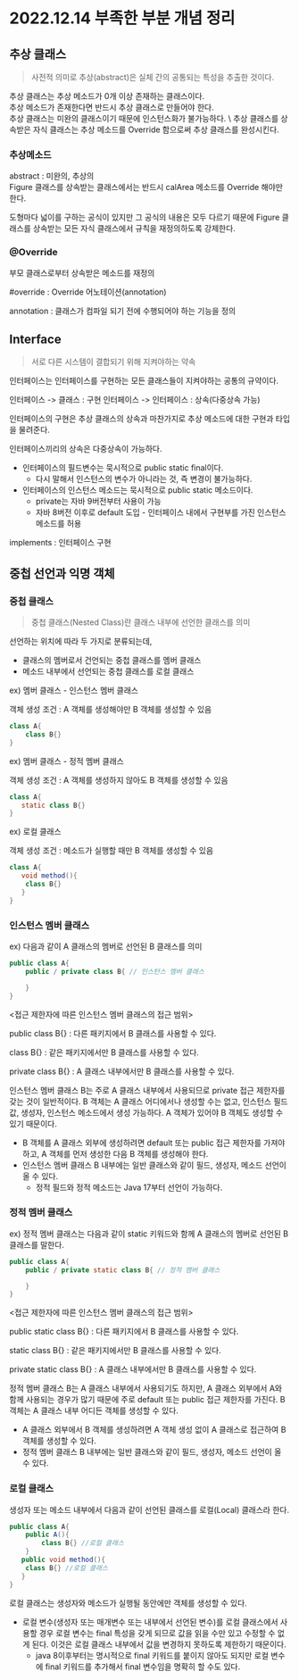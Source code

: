 
# 2022.12.14 부족한 부분 개념 정리

## 추상 클래스
>사전적 의미로 추상(abstract)은 실체 간의 공통되는 특성을 추출한 것이다.

추상 클래스는 추상 메소드가 0개 이상 존재하는 클래스이다. \
추상 메소드가 존재한다면 반드시 추상 클래스로 만들어야 한다. \
추상 클래스는 미완의 클래스이기 때문에 인스턴스화가 불가능하다. \ 
추상 클래스를 상속받은 자식 클래스는 추상 메소드를 Override 함으로써 추상 클래스를 완성시킨다.


### 추상메소드
abstract : 미완의, 추상의 \
Figure 클래스를 상속받는 클래스에서는 반드시 calArea 메소드를 Override 해야만 한다. 

도형마다 넓이를 구하는 공식이 있지만 그 공식의 내용은 모두 다르기 때문에 Figure 클래스를 상속받는 모든 자식 클래스에서 규칙을 재정의하도록 강제한다. 


### @Override
부모 클래스로부터 상속받은 메소드를 재정의 

#override : Override 어노테이션(annotation) 

annotation : 클래스가 컴파일 되기 전에 수행되어야 하는 기능을 정의 

## Interface
> 서로 다른 시스템이 결합되기 위해 지켜야하는 약속 

인터페이스는 인터페이스를 구현하는 모든 클래스들이 지켜야하는 공통의 규약이다.

인터페이스 -> 클래스 : 구현
인터페이스 -> 인터페이스 : 상속(다중상속 가능)

인터페이스의 구현은 추상 클래스의 상속과 마찬가지로 추상 메소드에 대한 구현과 타입을 물려준다. 

인터페이스끼리의 상속은 다중상속이 가능하다.

- 인터페이스의 필드변수는 묵시적으로 public static final이다.
    - 다시 말해서 인스턴스의 변수가 아니라는 것, 즉 변경이 불가능하다.
- 인터페이스의 인스턴스 메소드는 묵시적으로 public static 메소드이다.
  -  private는 자바 9버전부터 사용이 가능
  -  자바 8버전 이후로 default 도입 
         - 인터페이스 내에서 구현부를 가진 인스턴스 메소드를 허용

implements : 인터페이스 구현

## 중첩 선언과 익명 객체
### 중첩 클래스 
> 중첩 클래스(Nested Class)란 클래스 내부에 선언한 클래스를 의미

선언하는 위치에 따라 두 가지로 분류되는데, 
- 클래스의 멤버로서 건언되는 중첩 클래스를 멤버 클래스
- 메소드 내부에서 선언되는 중첩 클래스를 로컬 클래스 
  
ex) 멤버 클래스 - 인스턴스 멤버 클래스

객체 생성 조건 : A 객체를 생성해야만 B 객체를 생성할 수 있음

```Java
class A{
    class B{}
}
```

ex) 멤버 클래스 - 정적 멤버 클래스

객체 생성 조건 : A 객체를 생성하지 않아도 B 객체를 생성할 수 있음
```Java
class A{
   static class B{}
}
```
ex) 로컬 클래스 

객체 생성 조건 : 메소드가 실행할 때만 B 객체를 생성할 수 있음 
```Java
class A{
   void method(){
    class B{}
   }
}
```

### 인스턴스 멤버 클래스
ex) 다음과 같이 A 클래스의 멤버로 선언된 B 클래스를 의미
```Java
public class A{
    public / private class B{ // 인스턴스 멤버 클래스 

    } 
}
```

<접근 제한자에 따른 인스턴스 멤버 클래스의 접근 범위>

public class B{} : 다른 패키지에서 B 클래스를 사용할 수 있다.

class B{} : 같은 패키지에서만 B 클래스를 사용할 수 있다.

private class B{} : A 클래스 내부에서만 B 클래스를 사용할 수 있다.

인스턴스 멤버 클래스 B는 주로 A 클래스 내부에서 사용되므로 private 접근 제한자를 갖는 것이 일반적이다. B 객체는 A 클래스 어디에서나 생성할 수는 없고, 인스턴스 필드값, 생성자, 인스턴스 메소드에서 생성 가능하다. A 객체가 있어야 B 객체도 생성할 수 있기 때문이다.
-  B 객체를 A 클래스 외부에 생성하려면 default 또는 public 접근 제한자를 가져야 하고, A 객체를 먼저 생성한 다음 B 객체를 생성해야 한다.
  - 인스턴스 멤버 클래스 B 내부에는 일반 클래스와 같이 필드, 생성자, 메소드 선언이 올 수 있다. 
      - 정적 필드와 정적 메소드는 Java 17부터 선언이 가능하다.         


### 정적 멤버 클래스
ex) 정적 멤버 클래스는 다음과 같이 static 키워드와 함께 A 클래스의 멤버로 선언된 B 클래스를 말한다.
```Java
public class A{
    public / private static class B{ // 정적 멤버 클래스 

    } 
}
```

<접근 제한자에 따른 인스턴스 멤버 클래스의 접근 범위>

public static class B{} : 다른 패키지에서 B 클래스를 사용할 수 있다.

static class B{} : 같은 패키지에서만 B 클래스를 사용할 수 있다.

private static class B{} : A 클래스 내부에서만 B 클래스를 사용할 수 있다.

정적 멤버 클래스 B는 A 클래스 내부에서 사용되기도 하지만, A 클래스 외부에서 A와 함께 사용되는 경우가 많기 때문에 주로 default 또는 public 접근 제한자를 가진다. B 객체는 A 클래스 내부 어디든 객체를 생성할 수 있다. 
- A 클래스 외부에서 B 객체를 생성하려면 A 객체 생성 없이 A 클래스로 접근하여 B 객체를 생성할 수 있다.
- 정적 멤버 클래스 B 내부에는 일반 클래스와 같이 필드, 생성자, 메소드 선언이 올 수 있다.

### 로컬 클래스
생성자 또는 메소드 내부에서 다음과 같이 선언된 클래스를 로컬(Local) 클래스라 한다.

```Java
public class A{
    public A(){
        class B{} //로컬 클래스
    }
   public void method(){
    class B{} //로컬 클래스 
   }
} 
```

로컬 클래스는 생성자와 메소드가 실행될 동안에만 객체를 생성할 수 있다.

- 로컬 변수(생성자 또는 매개변수 또는 내부에서 선언된 변수)를 로컬 클래스에서 사용할 경우 로컬 변수는 final 특성을 갖게 되므로 값을 읽을 수만 있고 수정할 수 없게 된다. 이것은 로컬 클래스 내부에서 값을 변경하지 못하도록 제한하기 때문이다.
  - java 8이후부터는 명시적으로 final 키워드를 붙이지 않아도 되지만 로컬 변수에 final 키워드를 추가해서 final 변수임을 명확히 할 수도 있다.





